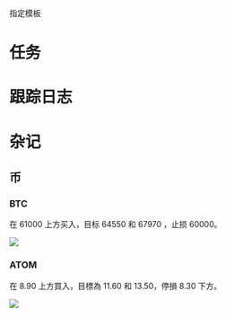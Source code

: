 
指定模板

# 任务


# 跟踪日志


# 杂记

## 币

### BTC

在 61000 上方买入，目标 64550 和 67970 ，止损 60000。

![](telegram-cloud-photo-size-5-6190213644080495942-y.jpg)


### ATOM

在 8.90 上方買入，目標為 11.60 和 13.50，停損 8.30 下方。

![](telegram-cloud-photo-size-5-6185760467369180740-y.jpg)